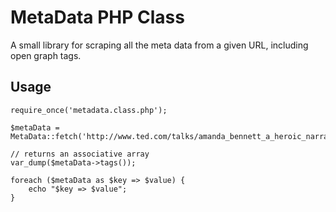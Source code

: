 # MetaData PHP Class

A small library for scraping all the meta data from a given URL, including open graph tags.

## Usage
	require_once('metadata.class.php');

	$metaData = MetaData::fetch('http://www.ted.com/talks/amanda_bennett_a_heroic_narrative_for_letting_go.html');
	
	// returns an associative array
	var_dump($metaData->tags());

	foreach ($metaData as $key => $value) {
		echo "$key => $value";
	}